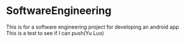 SoftwareEngineering
===================

This is for a software engineering project for developing an android app
This is a test to see if I can push(Yu Luo)